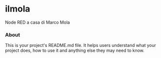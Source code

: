 ilmola
======

Node RED a casa di Marco Mola

### About

This is your project's README.md file. It helps users understand what your
project does, how to use it and anything else they may need to know.
